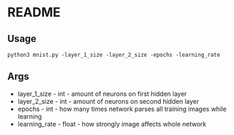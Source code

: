 # README

## Usage

```shell
python3 mnist.py -layer_1_size -layer_2_size -epochs -learning_rate
```

## Args

* layer_1_size - int - amount of neurons on first hidden layer
* layer_2_size - int - amount of neurons on second hidden layer
* epochs - int - how many times network parses all training images while learning
* learning_rate - float - how strongly image affects whole network
